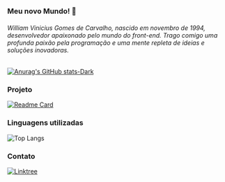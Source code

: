 ### Meu novo Mundo! 🖖


###### William Vinicius Gomes de Carvalho, nascido em novembro de 1994, desenvolvedor apaixonado pelo mundo do front-end. Trago comigo uma profunda paixão pela programação e uma mente repleta de ideias e soluções inovadoras.


[![Anurag's GitHub stats-Dark](https://github-readme-stats.vercel.app/api?username=WilCarvalho0&show_icons=true&theme=dark#gh-dark-mode-only)](https://github.com/anuraghazra/github-readme-stats#gh-dark-mode-only)


### Projeto 
[![Readme Card](https://github-readme-stats.vercel.app/api/pin/?username=WilCarvalho0&repo=clonetiktokEBAC&theme=dark)](https://github.com/WilCarvalho0/clonetiktokEBAC)

### Linguagens utilizadas
![Top Langs](https://github-readme-stats.vercel.app/api/top-langs/?username=WilCarvalho0&layout=compact&theme=dark)


### Contato
[![Linktree](https://img.shields.io/badge/Linktree-Visit%20My%20Profile-brightgreen)](https://www.linkedin.com/in/will-carvalho-94a10b274)
